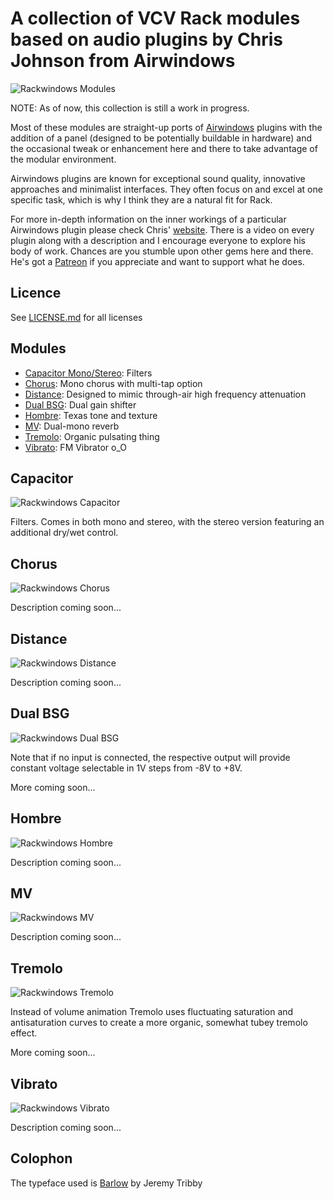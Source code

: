 # A collection of VCV Rack modules based on audio plugins by Chris Johnson from Airwindows

![Rackwindows Modules](res/images/rackwindows_panels.jpg)

NOTE: As of now, this collection is still a work in progress.

Most of these modules are straight-up ports of [Airwindows](http://www.airwindows.com) plugins with the addition of a panel (designed to be potentially buildable in hardware) and the occasional tweak or enhancement here and there to take advantage of the modular environment.

Airwindows plugins are known for exceptional sound quality, innovative approaches and minimalist interfaces. They often focus on and excel at one specific task, which is why I think they are a natural fit for Rack.

For more in-depth information on the inner workings of a particular Airwindows plugin please check Chris' [website](http://www.airwindows.com). There is a video on every plugin along with a description and I encourage everyone to explore his body of work. Chances are you stumble upon other gems here and there. He's got a [Patreon](https://www.patreon.com/airwindows) if you appreciate and want to support what he does.

## Licence

See [LICENSE.md](LICENSE.md) for all licenses

## Modules

- [Capacitor Mono/Stereo](#capacitor): Filters
- [Chorus](#chorus): Mono chorus with multi-tap option
- [Distance](#distance): Designed to mimic through-air high frequency attenuation
- [Dual BSG](#dual-bsg): Dual gain shifter
- [Hombre](#hombre): Texas tone and texture
- [MV](#mv): Dual-mono reverb
- [Tremolo](#tremolo): Organic pulsating thing
- [Vibrato](#vibrato): FM Vibrator o_O

## Capacitor <a id="capacitor"></a>

![Rackwindows Capacitor](res/images/capacitor_panels.jpg)

Filters. Comes in both mono and stereo, with the stereo version featuring an additional dry/wet control.

## Chorus <a id="chorus"></a>

![Rackwindows Chorus](res/images/chorus_panels.jpg)

Description coming soon...

## Distance <a id="distance"></a>

![Rackwindows Distance](res/images/distance_panels.jpg)

Description coming soon...

## Dual BSG <a id="dual-bsg"></a>

![Rackwindows Dual BSG](res/images/dual_bsg_panels.jpg)

Note that if no input is connected, the respective output will provide constant voltage selectable in 1V steps from -8V to +8V.

More coming soon...

## Hombre <a id="hombre"></a>

![Rackwindows Hombre](res/images/hombre_panels.jpg)

Description coming soon...

## MV <a id="mv"></a>

![Rackwindows MV](res/images/mv_panels.jpg)

Description coming soon...

## Tremolo <a id="tremolo"></a>

![Rackwindows Tremolo](res/images/tremolo_panels.jpg)

Instead of volume animation Tremolo uses fluctuating saturation and antisaturation curves to create a more organic, somewhat tubey tremolo effect.

More coming soon...

## Vibrato <a id="vibrato"></a>

![Rackwindows Vibrato](res/images/vibrato_panels.jpg)

Description coming soon...

## Colophon

The typeface used is [Barlow](https://github.com/jpt/barlow) by Jeremy Tribby
